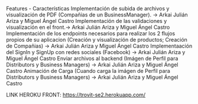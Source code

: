 Features - Características
Implementación de subida de archivos y  visualización de PDF (Compañias de un BusinessManager). -> Arkai Julián Ariza y Miguel Ángel Castro
Implementación de las validaciones y visualización en el front.-> Arkai Julián Ariza y Miguel Ángel Castro
Implementación de los endpoints necesarios para realizar los 2 flujos propios de su aplicacion
(Creación y visualización de productos; Creación de Compañias) -> Arkai Julián Ariza y Miguel Ángel Castro
Implementaación del SignIn y SignUp con redes sociales (Facebook) -> Arkai Julián Ariza y Miguel Ángel Castro
Enviar archivos al backend (Imágen de Perfil para Distributors y Business Managers) -> Arkai Julián Ariza y Miguel Ángel Castro
Animación de Carga (Cuando carga la imágen de Perfil para Distributors y Business Managers) -> Arkai Julián Ariza y Miguel Ángel Castro

LINK HEROKU FRONT: https://trovit-se2.herokuapp.com/
